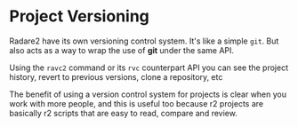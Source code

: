 # Project Versioning

Radare2 have its own versioning control system. It's like a simple `git`. But also acts as a way to wrap the use of **git** under the same API.

Using the `ravc2` command or its `rvc` counterpart API you can see the project history, revert to previous versions, clone a repository, etc

The benefit of using a version control system for projects is clear when you work with more people, and this is useful too because r2 projects are basically r2 scripts that are easy to read, compare and review.

